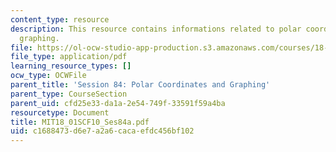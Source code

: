 ```yaml
---
content_type: resource
description: This resource contains informations related to polar coordinates and
  graphing.
file: https://ol-ocw-studio-app-production.s3.amazonaws.com/courses/18-01sc-single-variable-calculus-fall-2010/c1688473d6e7a2a6cacaefdc456bf102_MIT18_01SCF10_Ses84a.pdf
file_type: application/pdf
learning_resource_types: []
ocw_type: OCWFile
parent_title: 'Session 84: Polar Coordinates and Graphing'
parent_type: CourseSection
parent_uid: cfd25e33-da1a-2e54-749f-33591f59a4ba
resourcetype: Document
title: MIT18_01SCF10_Ses84a.pdf
uid: c1688473-d6e7-a2a6-caca-efdc456bf102
---
```

